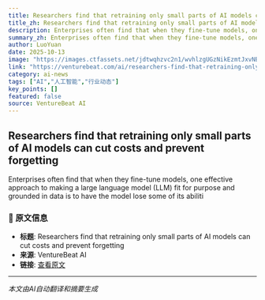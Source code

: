 ```yaml
---
title: Researchers find that retraining only small parts of AI models can cut costs and prevent forgetting
title_zh: Researchers find that retraining only small parts of AI models can cut costs and prevent forgetting
description: Enterprises often find that when they fine-tune models, one effective approach to making a large language model (LLM) fit for purpose and grounded in data is to have the model lose some of its abiliti
summary_zh: Enterprises often find that when they fine-tune models, one effective approach to making a large language model (LLM) fit for purpose and grounded in data is to have the model lose some of its abiliti
author: LuoYuan
date: 2025-10-13
image: "https://images.ctfassets.net/jdtwqhzvc2n1/wvhlzgUGzNikEzmtJxvNB/ed69fb909b090e1e7e6b81ff61abf8b0/crimedy7_illustration_of_a_sculptor_creating_a_robot_from_a_p_501bf165-0b44-4bb1-9608-1025a42400b7_1.png"
link: "https://venturebeat.com/ai/researchers-find-that-retraining-only-small-parts-of-ai-models-can-cut-costs"
category: ai-news
tags: ["AI","人工智能","行业动态"]
key_points: []
featured: false
source: VentureBeat AI
---
```


## Researchers find that retraining only small parts of AI models can cut costs and prevent forgetting

Enterprises often find that when they fine-tune models, one effective approach to making a large language model (LLM) fit for purpose and grounded in data is to have the model lose some of its abiliti



### 📰 原文信息
- **标题**: Researchers find that retraining only small parts of AI models can cut costs and prevent forgetting
- **来源**: VentureBeat AI
- **链接**: [查看原文](https://venturebeat.com/ai/researchers-find-that-retraining-only-small-parts-of-ai-models-can-cut-costs)

---
*本文由AI自动翻译和摘要生成*
